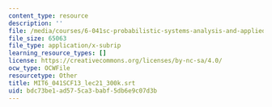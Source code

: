 ```yaml
---
content_type: resource
description: ''
file: /media/courses/6-041sc-probabilistic-systems-analysis-and-applied-probability-fall-2013/bdc73be1ad575ca3babf5db6e9c07d3b_MIT6_041SCF13_lec21_300k.vtt
file_size: 65063
file_type: application/x-subrip
learning_resource_types: []
license: https://creativecommons.org/licenses/by-nc-sa/4.0/
ocw_type: OCWFile
resourcetype: Other
title: MIT6_041SCF13_lec21_300k.srt
uid: bdc73be1-ad57-5ca3-babf-5db6e9c07d3b
---
```

